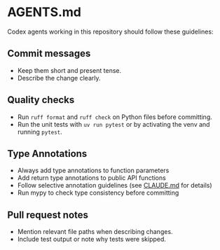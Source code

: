 # AGENTS.md

Codex agents working in this repository should follow these guidelines:

## Commit messages

- Keep them short and present tense.
- Describe the change clearly.

## Quality checks

- Run `ruff format` and `ruff check` on Python files before committing.
- Run the unit tests with `uv run pytest` or by activating the venv and running `pytest`.

## Type Annotations

- Always add type annotations to function parameters
- Add return type annotations to public API functions
- Follow selective annotation guidelines (see [CLAUDE.md](./CLAUDE.md) for details)
- Run mypy to check type consistency before committing

## Pull request notes

- Mention relevant file paths when describing changes.
- Include test output or note why tests were skipped.
